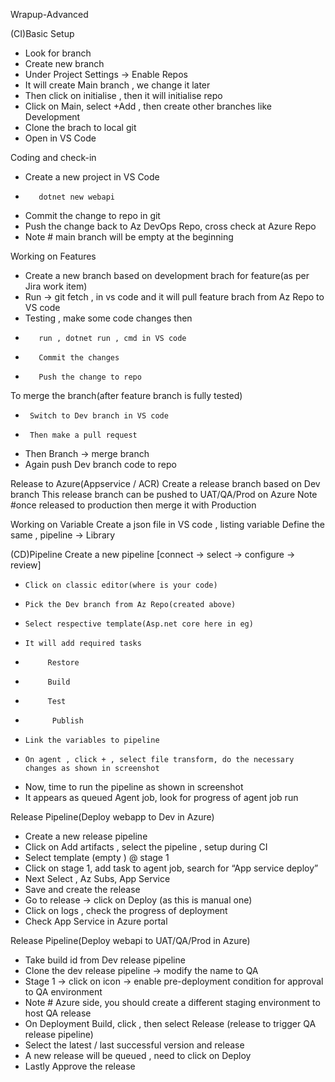 Wrapup-Advanced


(CI)Basic Setup
* Look for branch
* Create new branch
* Under Project Settings -> Enable Repos
* It will create Main branch , we change it later
* Then click on initialise , then it will initialise repo
* Click on Main, select +Add , then create other branches like Development
* Clone the brach to local git 
* Open in VS Code

Coding and check-in
* Create a new project in VS Code 
*        dotnet new webapi 
* Commit the change to repo in git
* Push the change back to Az DevOps Repo, cross check at Azure Repo
* Note # main branch will be empty at the beginning

Working on Features
*    Create a new branch based on development brach for feature(as per Jira work item)
*    Run -> git fetch , in vs code and it will pull feature brach from Az Repo to VS code
*    Testing , make some code changes then
-        run , dotnet run , cmd in VS code
-        Commit the changes
-        Push the change to repo
   
To merge the branch(after feature branch is fully tested)
-      Switch to Dev branch in VS code
-      Then make a pull request
*   Then Branch -> merge branch
*   Again push Dev branch code to repo
     
Release to Azure(Appservice / ACR)
  Create a release branch based on Dev branch
  This release branch can be pushed to UAT/QA/Prod on Azure
   Note #once released to production then merge it with Production
  
Working on Variable 
   Create a json file in VS code , listing variable
   Define the same , pipeline -> Library

(CD)Pipeline
 Create a new pipeline [connect -> select -> configure -> review]


*     Click on classic editor(where is your code) 
*     Pick the Dev branch from Az Repo(created above)
*     Select respective template(Asp.net core here in eg)
*     It will add required tasks
-          Restore 
-          Build 
-          Test
-           Publish
*     Link the variables to pipeline
*     On agent , click + , select file transform, do the necessary changes as shown in screenshot
*    Now, time to run the pipeline as shown in screenshot
*    It appears as queued Agent job, look for progress of agent job run


Release Pipeline(Deploy webapp to Dev in Azure)
* Create a new release pipeline
* Click on Add artifacts , select the pipeline , setup during CI
* Select template (empty ) @ stage 1
* Click on stage 1, add task to agent job, search for “App service deploy”
* Next Select , Az Subs, App Service 
* Save and create the release
* Go to release -> click on Deploy (as this is manual one)
* Click on logs , check the progress of deployment
* Check App Service in Azure portal


Release Pipeline(Deploy webapi to UAT/QA/Prod in Azure)
*    Take build id from Dev release pipeline
*    Clone the dev release pipeline -> modify the name to QA
*    Stage 1 -> click on icon -> enable pre-deployment condition for approval to QA environment
*    Note # Azure side, you should create a different staging environment to host QA release
*    On Deployment Build, click , then select Release (release to trigger QA release pipeline)
*    Select the latest / last successful version and release
*    A new release will be queued , need to click on Deploy
*    Lastly Approve the release
